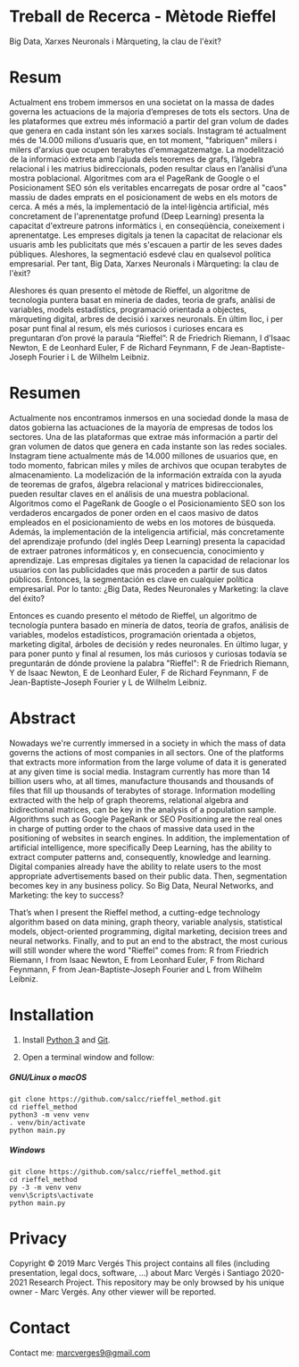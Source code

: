 # Treball de Recerca - Mètode Rieffel
Big Data, Xarxes Neuronals i Màrqueting, la clau de l'èxit?
# Resum
Actualment ens trobem immersos en una societat on la massa de dades governa les actuacions de la majoria d’empreses de tots els sectors. Una de les plataformes que extreu més informació a partir del gran volum de dades que genera en cada instant són les xarxes socials. Instagram té actualment més de 14.000 milions d’usuaris que, en tot moment, "fabriquen" milers i milers d'arxius que ocupen terabytes d'emmagatzematge. La modelització de la informació extreta amb l’ajuda dels teoremes de grafs, l’àlgebra relacional i les matrius bidireccionals, poden resultar claus en l’anàlisi d’una mostra poblacional. Algoritmes com ara el PageRank de Google o el Posicionament SEO són els veritables encarregats de posar ordre al "caos" massiu de dades  emprats en el posicionament de webs en els motors de cerca. A més a més, la implementació de la intel·ligència artificial, més concretament de l'aprenentatge profund (Deep Learning) presenta la capacitat d'extreure patrons informàtics i, en conseqüència, coneixement i aprenentatge. Les empreses digitals ja tenen la capacitat de relacionar els usuaris amb les publicitats que més s'escauen a partir de les seves dades públiques. Aleshores, la segmentació esdevé clau en qualsevol política empresarial. Per tant, Big Data, Xarxes Neuronals i Màrqueting: la clau de l'èxit?

Aleshores és quan presento el mètode de Rieffel, un algoritme de tecnologia puntera basat en mineria de dades, teoria de grafs, anàlisi de variables, models estadístics, programació orientada a objectes, màrqueting digital, arbres de decisió i xarxes neuronals. En últim lloc, i per posar punt final al resum, els més curiosos i curioses encara es preguntaran d’on prové la paraula “Rieffel”: R de Friedrich Riemann, I d’Isaac Newton, E de Leonhard Euler, F de Richard Feynmann, F de Jean-Baptiste-Joseph Fourier i L de Wilhelm Leibniz.
# Resumen
Actualmente nos encontramos inmersos en una sociedad donde la masa de datos gobierna las actuaciones de la mayoría de empresas de todos los sectores. Una de las plataformas que extrae más información a partir del gran volumen de datos que genera en cada instante son las redes sociales. Instagram tiene actualmente más de 14.000 millones de usuarios que, en todo momento, fabrican miles y miles de archivos que ocupan terabytes de almacenamiento. La modelización de la información extraída con la ayuda de teoremas de grafos, álgebra relacional y matrices bidireccionales, pueden resultar claves en el análisis de una muestra poblacional. Algoritmos como el PageRank de Google o el Posicionamiento SEO son los verdaderos encargados de poner orden en el caos masivo de datos empleados en el posicionamiento de webs en los motores de búsqueda. Además, la implementación de la inteligencia artificial, más concretamente del aprendizaje profundo (del inglés Deep Learning) presenta la capacidad de extraer patrones informáticos y, en consecuencia, conocimiento y aprendizaje. Las empresas digitales ya tienen la capacidad de relacionar los usuarios con las publicidades que más proceden a partir de sus datos públicos. Entonces, la segmentación es clave en cualquier política empresarial. Por lo tanto: ¿Big Data, Redes Neuronales y Marketing: la clave del éxito?

Entonces es cuando presento el método de Rieffel, un algoritmo de tecnología puntera basado en minería de datos, teoría de grafos, análisis de variables, modelos estadísticos, programación orientada a objetos, marketing digital, árboles de decisión y redes neuronales. En último lugar, y para poner punto y final al resumen, los más curiosos y curiosas todavía se preguntarán de dónde proviene la palabra "Rieffel": R de Friedrich Riemann, Y de Isaac Newton, E de Leonhard Euler, F de Richard Feynmann, F de Jean-Baptiste-Joseph Fourier y L de Wilhelm Leibniz.
# Abstract
Nowadays we're currently immersed in a society in which the mass of data governs the actions of most companies in all sectors. One of the platforms that extracts more information from the large volume of data it is generated at any given time is social media. Instagram currently has more than 14 billion users who, at all times, manufacture thousands and thousands of files that fill up thousands of terabytes of storage. Information modelling extracted with the help of graph theorems, relational algebra and bidirectional matrices, can be key in the analysis of a population sample. Algorithms such as Google PageRank or SEO Positioning are the real ones in charge of putting order to the chaos of massive data used in the positioning of websites in search engines. In addition, the implementation of artificial intelligence, more specifically Deep Learning, has the ability to extract computer patterns and, consequently, knowledge and learning. Digital companies already have the ability to relate users to the most appropriate advertisements based on their public data. Then, segmentation becomes key in any business policy. So Big Data, Neural Networks, and Marketing: the key to success?

That’s when I present the Rieffel method, a cutting-edge technology algorithm based on data mining, graph theory, variable analysis, statistical models, object-oriented programming, digital marketing, decision trees and neural networks. Finally, and to put an end to the abstract, the most curious will still wonder where the word "Rieffel" comes from: R from Friedrich Riemann, I from Isaac Newton, E from Leonhard Euler, F from Richard Feynmann, F from Jean-Baptiste-Joseph Fourier and L from Wilhelm Leibniz.
# Installation
1. Install [Python 3](https://www.python.org/downloads/) and
[Git](https://git-scm.com/download/).

2. Open a terminal window and follow:

##### GNU/Linux o macOS
    git clone https://github.com/salcc/rieffel_method.git
    cd rieffel_method
    python3 -m venv venv
    . venv/bin/activate
    python main.py
    
##### Windows
    git clone https://github.com/salcc/rieffel_method.git
    cd rieffel_method
    py -3 -m venv venv
    venv\Scripts\activate
    python main.py

# Privacy
Copyright © 2019 Marc Vergés
This project contains all files (including presentation, legal docs, software, ...) about Marc Vergés i Santiago 2020-2021 Research Project. This repository may be only browsed by his unique owner - Marc Vergés. Any other viewer will be reported.
# Contact
Contact me: marcverges9@gmail.com
